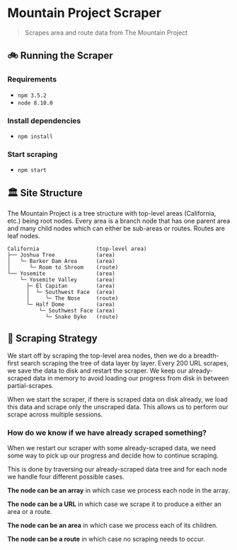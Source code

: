 # Mountain Project Scraper

> Scrapes area and route data from The Mountain Project

## 🚲 Running the Scraper

### Requirements

- `npm 3.5.2`
- `node 8.10.0` 

### Install dependencies

- `npm install`

### Start scraping

- `npm start`

## 🏛️ Site Structure

The Mountain Project is a tree structure with top-level areas (California, etc.)
being root nodes. Every area is a branch node that has one parent area and
many child nodes which can either be sub-areas or routes. Routes are leaf nodes.

    California                  (top-level area)
    ├── Joshua Tree             (area)
    │   └─ Barker Dam Area      (area)
    │      └─ Room to Shroom    (route)
    └── Yosemite                (area)
        └─ Yosemite Valley      (area)
          ├─ El Capitan         (area)
          │  └─ Southwest Face  (area)
          │     └─ The Nose     (route)
          └─ Half Dome          (area)
              └─ Southwest Face (area)
                └─ Snake Dyke   (route)

## 📃 Scraping Strategy

We start off by scraping the top-level area nodes, then we do a breadth-first
search scraping the tree of data layer by layer. Every 200 URL scrapes, we save
the data to disk and restart the scraper. We keep our already-scraped data in
memory to avoid loading our progress from disk in between partial-scrapes.

When we start the scraper, if there is scraped data on disk already, we load
this data and scrape only the unscraped data. This allows us to perform our
scrape across multiple sessions.

### How do we know if we have already scraped something?

When we restart our scraper with some already-scraped data, we need some way to
pick up our progress and decide how to continue scraping.

This is done by traversing our already-scraped data tree and for each node we
handle four different possible cases.

**The node can be an array** in which case we process each node in the array.

**The node can be a URL** in which case we scrape it to produce a either an area
or a route.

**The node can be an area** in which case we process each of its children.

**The node can be a route** in which case no scraping needs to occur.
